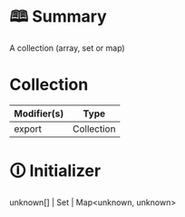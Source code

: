 # &#128366; Summary

A collection (array, set or map)

# Collection

| Modifier(s)                            | Type                     |
|----------------------------------------|--------------------------|
| export | Collection |

# &#128712; Initializer

unknown[] | Set<unknown> | Map<unknown, unknown>